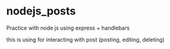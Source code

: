 # nodejs_posts

Practice with node js 
using express + handlebars 

this is using for interacting with post (posting, editing, deleting)

